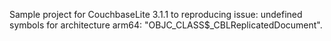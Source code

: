 Sample project for CouchbaseLite 3.1.1 to reproducing issue: undefined symbols for architecture arm64: "OBJC_CLASS$_CBLReplicatedDocument". 
